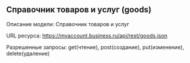 ## Справочник товаров и услуг (goods)
Описание модели: Cправочник товаров и услуг

URL ресурса: https://myaccount.business.ru/api/rest/goods.json

Разрешенные запросы: get(чтение), post(создание), put(изменение), delete(удаление)

